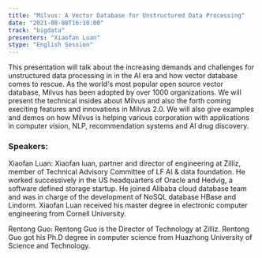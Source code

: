 ```yaml
---
title: "Milvus: A Vector Database for Unstructured Data Processing"
date: "2021-08-08T16:10:00" 
track: "bigdata"
presenters: "Xiaofan Luan"
stype: "English Session"
---
```

This presentation will talk about the increasing demands and challenges for unstructured data processing in in the AI era and how vector database comes to rescue. As the world's most popular open source vector database, Milvus has been adopted by over 1000 organizations. We will present the technical insides about Milvus and also the forth coming execiting features and innovations in Milvus 2.0. We will also give examples and demos on how Milvus is helping various corporation with applications in computer vision, NLP, recommendation systems and AI drug discovery.
 ### Speakers: 
Xiaofan Luan: Xiaofan luan,  partner and director of engineering at Zilliz, member of Technical Advisory Committee of LF AI & data foundation. He worked successively in the US headquarters of Oracle and Hedvig, a software defined storage startup. He joined Alibaba cloud database team and was in charge of the development of  NoSQL database HBase and  Lindorm. Xiaofan Luan received his master degree in electronic computer engineering from Cornell University. 

Rentong Guo: Rentong Guo is the Director of Technology at Zilliz. Rentong Guo got his Ph.D degree in computer science from Huazhong University of Science and Technology. 
 
